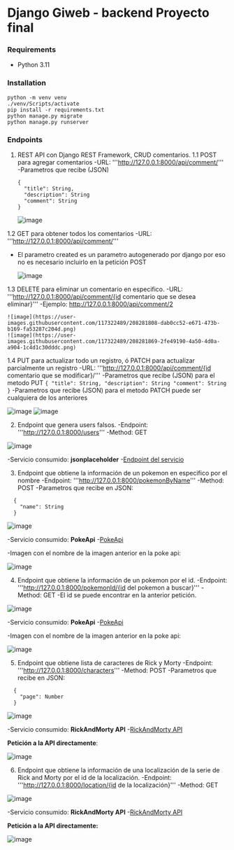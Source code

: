 # Django Giweb - backend Proyecto final

### Requirements

* Python 3.11

### Installation

```
python -m venv venv
./venv/Scripts/activate
pip install -r requirements.txt
python manage.py migrate
python manage.py runserver
```


### Endpoints

1. REST API con Django REST Framework, CRUD comentarios.
  1.1 POST para agregar comentarios
  -URL: '''http://127.0.0.1:8000/api/comment/'''
  -Parametros que recibe (JSON)
    ```
    {
      "title": String,
      "description": String
      "comment": String
    }
    ```
    
    ![image](https://user-images.githubusercontent.com/117322489/208281763-b17772a2-5647-4dbf-ad38-7477908646b1.png)

 1.2 GET para obtener todos los comentarios
  -URL: '''http://127.0.0.1:8000/api/comment/'''
    
  - El parametro created es un parametro autogenerado por django por eso no es necesario incluirlo en la petición POST
    
    ![image](https://user-images.githubusercontent.com/117322489/208281784-bde4edfb-d1cc-41ba-b94d-83a761567f05.png)

 1.3 DELETE para eliminar un comentario en especifico.
  -URL: '''http://127.0.0.1:8000/api/comment/{id comentario que se desea eliminar}'''
  -Ejemplo: http://127.0.0.1:8000/api/comment/2
    
    ![image](https://user-images.githubusercontent.com/117322489/208281808-dab0cc52-e671-473b-b169-fa53287c204d.png)
    ![image](https://user-images.githubusercontent.com/117322489/208281869-2fe49190-4a50-4d0a-a904-1c4d1c30dddc.png)

 1.4 PUT para actualizar todo un registro, ó PATCH para actualizar parcialmente un registro
  -URL: '''http://127.0.0.1:8000/api/comment/{id comentario que se modificar}/'''
  -Parametros que recibe (JSON) para el metodo PUT
    ```
    {
      "title": String,
      "description": String
      "comment": String
    }
    ```
   -Parametros que recibe (JSON) para el metodo PATCH puede ser cualquiera de los anteriores

   ![image](https://user-images.githubusercontent.com/117322489/208281923-1a45e1be-1148-4153-88e6-4cb49023bbd1.png)
   ![image](https://user-images.githubusercontent.com/117322489/208281934-017cb99a-0d45-48ab-b05d-0fdb1c293b36.png)

2. Endpoint que genera users falsos.
 -Endpoint: '''http://127.0.0.1:8000/users'''
 -Method: GET
  
  ![image](https://user-images.githubusercontent.com/117322489/208282039-bd3824cc-7c77-49ff-ba8f-1885831c9118.png)

 -Servicio consumido: **jsonplaceholder**
 -[Endpoint del servicio](https://jsonplaceholder.typicode.com/users)
 
3. Endpoint que obtiene la información de un pokemon en especifico por el nombre
 -Endpoint: '''http://127.0.0.1:8000/pokemonByName'''
 -Method: POST
 -Parametros que recibe en JSON:
  ```
    {
      "name": String
    }
  ```
  
  ![image](https://user-images.githubusercontent.com/117322489/208282253-fc63d30a-5341-4070-bcd6-071c31b56338.png)
  
 -Servicio consumido: **PokeApi**
 -[PokeApi](https://pokeapi.co/)
  
 -Imagen con el nombre de la imagen anterior en la poke api:
  
  ![image](https://user-images.githubusercontent.com/117322489/208282333-9225779a-6685-4fea-9813-3e9577b1e7a9.png)

4. Endpoint que obtiene la información de un pokemon por el id.
 -Endpoint: '''http://127.0.0.1:8000/pokemonId/{id del pokemon a buscar}'''
 -Method: GET
 -El id se puede encontrar en la anterior petición.
  
  ![image](https://user-images.githubusercontent.com/117322489/208282428-96489ce6-e063-42eb-b098-7b630dd7a3f4.png)
  
 -Servicio consumido: **PokeApi**
 -[PokeApi](https://pokeapi.co/)
  
 -Imagen con el nombre de la imagen anterior en la poke api:
  
  ![image](https://user-images.githubusercontent.com/117322489/208282453-69da1ad8-cfc0-4280-b5c6-9c2846dee888.png)

5. Endpoint que obtiene lista de caracteres de Rick y Morty
 -Endpoint: '''http://127.0.0.1:8000/characters'''
 -Method: POST
 -Parametros que recibe en JSON:
  ```
    {
      "page": Number
    }
  ```
  
  ![image](https://user-images.githubusercontent.com/117322489/208282580-1ea85362-9414-48db-8abe-1d22b63992f9.png)

 -Servicio consumido: **RickAndMorty API**
 -[RickAndMorty API](https://rickandmortyapi.com/documentation/#rest)
  
  **Petición a la API directamente**:
  
  ![image](https://user-images.githubusercontent.com/117322489/208282626-d806ef34-9773-4add-a35c-ff4afdc420b4.png)

6. Endpoint que obtiene la información de una localización de la serie de Rick and Morty por el id de la localización.
 -Endpoint: '''http://127.0.0.1:8000/location/{id de la localización}'''
 -Method: GET
  
  ![image](https://user-images.githubusercontent.com/117322489/208282675-f8c304b0-2bfc-4461-b214-b92f136d86da.png)

 -Servicio consumido: **RickAndMorty API**
 -[RickAndMorty API](https://rickandmortyapi.com/documentation/#rest)
  
  **Petición a la API directamente:**
  
  ![image](https://user-images.githubusercontent.com/117322489/208282703-834072c1-2e45-421e-bb31-57b7a93702a8.png)
